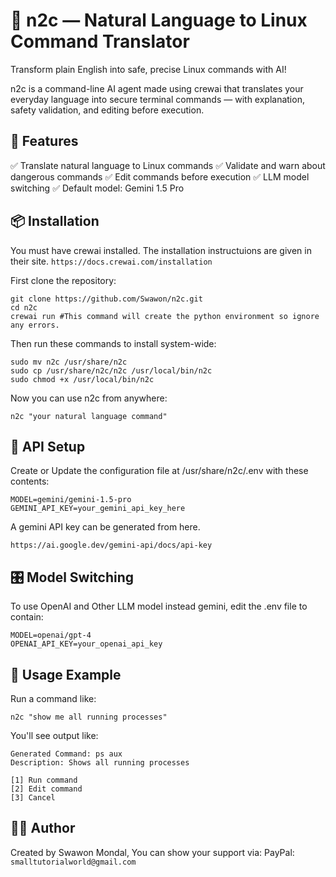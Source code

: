 # 🧠 n2c — Natural Language to Linux Command Translator
Transform plain English into safe, precise Linux commands with AI!

n2c is a command-line AI agent made using crewai that translates your everyday language into secure terminal commands — with explanation, safety validation, and editing before execution.

## 🚀 Features
✅ Translate natural language to Linux commands
✅ Validate and warn about dangerous commands
✅ Edit commands before execution
✅ LLM model switching
✅ Default model: Gemini 1.5 Pro

## 📦 Installation
You must have crewai installed. The installation instructuions are given in their site.
```https://docs.crewai.com/installation ``` 

First clone the repository:
```
git clone https://github.com/Swawon/n2c.git
cd n2c
crewai run #This command will create the python environment so ignore any errors.
```
Then run these commands to install system-wide:
```
sudo mv n2c /usr/share/n2c
sudo cp /usr/share/n2c/n2c /usr/local/bin/n2c
sudo chmod +x /usr/local/bin/n2c
```
Now you can use n2c from anywhere:
```
n2c "your natural language command"
```
## 🔐 API Setup
Create or Update the configuration file at /usr/share/n2c/.env with these contents:
```
MODEL=gemini/gemini-1.5-pro
GEMINI_API_KEY=your_gemini_api_key_here
```
A gemini API key can be generated from here.
```
https://ai.google.dev/gemini-api/docs/api-key
```
## 🎛️ Model Switching
To use OpenAI and Other LLM model instead gemini, edit the .env file to contain:
```
MODEL=openai/gpt-4
OPENAI_API_KEY=your_openai_api_key
```
## 🧠 Usage Example
Run a command like:
```
n2c "show me all running processes"
```
You'll see output like:
```
Generated Command: ps aux
Description: Shows all running processes

[1] Run command
[2] Edit command
[3] Cancel
```
## 👨‍💻 Author
Created by Swawon Mondal,
You can show your support via:
PayPal: ```smalltutorialworld@gmail.com```
